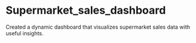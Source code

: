 # Supermarket_sales_dashboard
 Created a dynamic dashboard that visualizes supermarket sales data with useful insights.

